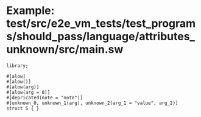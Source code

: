 # Example: test/src/e2e_vm_tests/test_programs/should_pass/language/attributes_unknown/src/main.sw

```sway
library;

#[alow]
#[alow()]
#[alow(arg)]
#[alow(arg = 0)]
#[depricated(note = "note")]
#[unknown_0, unknown_1(arg), unknown_2(arg_1 = "value", arg_2)]
struct S { }
```
